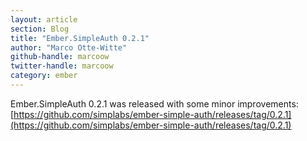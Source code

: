 ```yaml
---
layout: article
section: Blog
title: "Ember.SimpleAuth 0.2.1"
author: "Marco Otte-Witte"
github-handle: marcoow
twitter-handle: marcoow
category: ember
---
```


Ember.SimpleAuth 0.2.1 was released with some minor improvements: [https://github.com/simplabs/ember-simple-auth/releases/tag/0.2.1](https://github.com/simplabs/ember-simple-auth/releases/tag/0.2.1)
